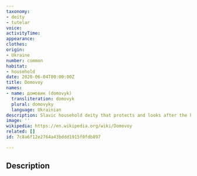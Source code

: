 ```yaml
---
taxonomy:
- deity
- tutelar
voice:
activityTime:
appearance:
clothes:
origin:
- Ukraine
number: common
habitat:
- household
date: 2020-06-04T00:00:00Z
title: Domovoy
names:
- name: домовик (domovyk)
  transliteration: domovyk
  plural: domovyky
  language: Ukrainian
description: Slavic household deity that protects and looks after the home
image: ''
wikipedia: https://en.wikipedia.org/wiki/Domovoy
related: []
id: 7c8a6f12e2764a43bddd1915f0fdb897

---
```

## Description
